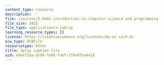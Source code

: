 ```yaml
---
content_type: resource
description: ''
file: /courses/6-0001-introduction-to-computer-science-and-programming-in-python-fall-2016/e8ee72aadcd67e06fabf1f4a8fea4410_SrkqbLOQcEo.srt
file_size: 3622
file_type: application/x-subrip
learning_resource_types: []
license: https://creativecommons.org/licenses/by-nc-sa/4.0/
ocw_type: OCWFile
resourcetype: Other
title: 3play caption file
uid: e8ee72aa-dcd6-7e06-fabf-1f4a8fea4410
---
```

